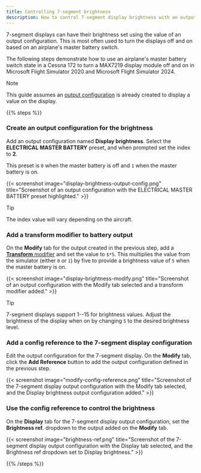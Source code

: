 ```yaml
---
title: Controlling 7-segment brightness
description: How to control 7-segment display brightness with an output variable.
---
```


7-segment displays can have their brightness set using the value of an output configuration. This is most often used to turn the displays off and on based on an airplane's master battery switch.

The following steps demonstrate how to use an airplane's master battery switch state in a Cessna 172 to turn a MAX7219 display module off and on in Microsoft Flight Simulator 2020 and Microsoft Flight Simulator 2024.

> [!NOTE]
> This guide assumes an [output configuration](/devices/seven-segment-display/configuring-output/) is already created to display a value on the display.

{{% steps %}}

### Create an output configuration for the brightness

Add an output configuration named **Display brightness**. Select the **ELECTRICAL MASTER BATTERY** preset, and when prompted set the index to **2**.

This preset is `0` when the master battery is off and `1` when the master battery is on.

{{< screenshot image="display-brightness-output-config.png" title="Screenshot of an output configuration with the ELECTRICAL MASTER BATTERY preset highlighted." >}}

> [!TIP]
> The index value will vary depending on the aircraft.

### Add a transform modifier to battery output

On the **Modify** tab for the output created in the previous step, add a [**Transform** modifier](/features/modifiers/transform/) and set the value to `$*5`. This multiplies the value from the simulator (either `0` or `1`) by five to provide a brightness value of `5` when the master battery is on.

{{< screenshot image="display-brightness-modify.png" title="Screenshot of an output configuration with the Modify tab selected and a transform modifier added." >}}

> [!TIP]
> 7-segment displays support 1--15 for brightness values. Adjust the brightness of the display when on by changing `5` to the desired brightness level.

### Add a config reference to the 7-segment display configuration

Edit the output configuration for the 7-segment display. On the **Modify** tab, click the **Add Reference** button to add the output configuration defined in the previous step.

{{< screenshot image="modify-config-reference.png" title="Screenshot of the 7-segment display output configuration with the Modify tab selected, and the Display brightness output configuration added." >}}

### Use the config reference to control the brightness

On the **Display** tab for the 7-segment display output configuration, set the **Brightness ref.** dropdown to the output added on the **Modify** tab.

{{< screenshot image="brightness-ref.png" title="Screenshot of the 7-segment display output configuration with the Display tab selected, and the Brightness ref dropdown set to Display brightness." >}}

{{% /steps %}}
